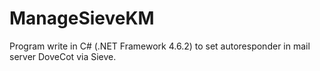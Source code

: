 # ManageSieveKM
Program write in C# (.NET Framework 4.6.2) to set autoresponder in mail server DoveCot via Sieve.
